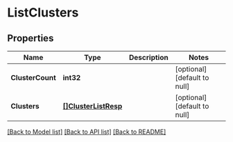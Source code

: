 # ListClusters

## Properties
Name | Type | Description | Notes
------------ | ------------- | ------------- | -------------
**ClusterCount** | **int32** |  | [optional] [default to null]
**Clusters** | [**[]ClusterListResp**](ClusterListResp.md) |  | [optional] [default to null]

[[Back to Model list]](../README.md#documentation-for-models) [[Back to API list]](../README.md#documentation-for-api-endpoints) [[Back to README]](../README.md)

